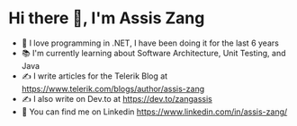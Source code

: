 

# Hi there 👋, I'm Assis Zang
<!-- <img src='https://media.giphy.com/media/X1hTak9mZoCOoLGfSW/giphy.gif' alt="banner" width="600px" height="200px"></img>
**zangassis/zangassis** is a ✨ _special_ ✨ repository because its `README.md` (this file) appears on your GitHub profile.
Here are some ideas to get you started:

- 🔭 I’m currently working on ...
- 🌱 I’m currently learning ...
- 👯 I’m looking to collaborate on ...
- 🤔 I’m looking for help with ...
- 💬 Ask me about ...
- 📫 How to reach me: ...
- 😄 Pronouns: ...
- ⚡ Fun fact: ...
-->

- 💜 I love programming in .NET, I have been doing it for the last 6 years
- 📚 I'm currently learning about Software Architecture, Unit Testing, and Java
- ✍️ I write articles for the Telerik Blog at https://www.telerik.com/blogs/author/assis-zang
- ✍️ I also write on Dev.to at https://dev.to/zangassis
- 🔭 You can find me on Linkedin https://www.linkedin.com/in/assis-zang/
<!--
<strong>👨‍🎓 My resume: [Assis Zang](https://zangassis-profile.vercel.app/)</strong>
-->
